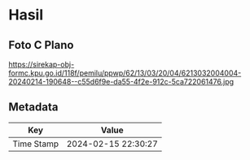 # Hasil

## Foto C Plano

https://sirekap-obj-formc.kpu.go.id/118f/pemilu/ppwp/62/13/03/20/04/6213032004004-20240214-190648--c55d6f9e-da55-4f2e-912c-5ca722061476.jpg


## Metadata

| Key        | Value               |
| ---------- | ------------------- |
| Time Stamp | 2024-02-15 22:30:27 |



